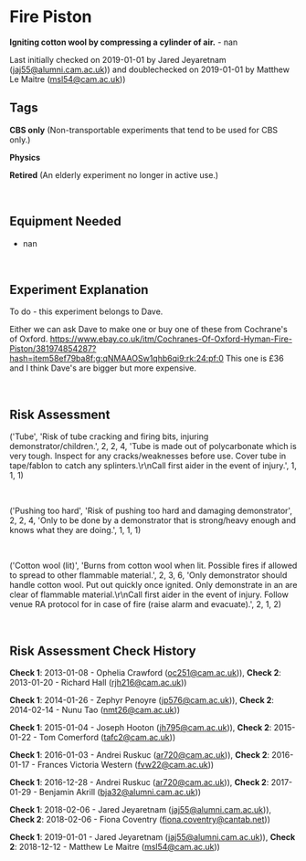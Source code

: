 # Fire Piston

**Igniting cotton wool by compressing a cylinder of air.** - nan

Last initially checked on 2019-01-01 by Jared Jeyaretnam (jaj55@alumni.cam.ac.uk)) and doublechecked on 2019-01-01 by Matthew Le Maitre (msl54@cam.ac.uk))

## Tags
<!--- Start Tags (DO NOT REMOVE THIS COMMENT) --->

**CBS only** (Non-transportable experiments that tend to be used for CBS only.)

**Physics**

**Retired** (An elderly experiment no longer in active use.)
<!--- End Tags (DO NOT REMOVE THIS COMMENT) --->

<br/>

## Equipment Needed 
- nan

<br/>

## Experiment Explanation 

To do - this experiment belongs to Dave.

Either we can ask Dave to make one or buy one of these from Cochrane's of Oxford. 
https://www.ebay.co.uk/itm/Cochranes-Of-Oxford-Hyman-Fire-Piston/381974854287?hash=item58ef79ba8f:g:qNMAAOSw1qhb6qi9:rk:24:pf:0
This one is £36 and I think Dave's are bigger but more expensive.

<br/>

## Risk Assessment

('Tube', 'Risk of tube cracking and firing bits, injuring demonstrator/children.', 2, 2, 4, 'Tube is made out of polycarbonate which is very tough. Inspect for any cracks/weaknesses before use. Cover tube in tape/fablon to catch any splinters.\r\nCall first aider in the event of injury.', 1, 1, 1)

<br/>

('Pushing too hard', 'Risk of pushing too hard and damaging demonstrator', 2, 2, 4, 'Only to be done by a demonstrator that is strong/heavy enough and knows what they are doing.', 1, 1, 1)

<br/>

('Cotton wool (lit)', 'Burns from cotton wool when lit. Possible fires if allowed to spread to other flammable material.', 2, 3, 6, 'Only demonstrator should handle cotton wool. Put out quickly once ignited. Only demonstrate in an are clear of flammable material.\r\nCall first aider in the event of injury. Follow venue RA protocol for in case of fire (raise alarm and evacuate).', 2, 1, 2)

<br/>

## Risk Assessment Check History 

**Check 1**: 2013-01-08 - Ophelia Crawford (oc251@cam.ac.uk)), **Check 2**: 2013-01-20 - Richard Hall (rjh216@cam.ac.uk))

**Check 1**: 2014-01-26 - Zephyr Penoyre (jp576@cam.ac.uk)), **Check 2**: 2014-02-14 - Nunu Tao (nmt26@cam.ac.uk))

**Check 1**: 2015-01-04 - Joseph Hooton (jh795@cam.ac.uk)), **Check 2**: 2015-01-22 - Tom Comerford (tafc2@cam.ac.uk))

**Check 1**: 2016-01-03 - Andrei Ruskuc (ar720@cam.ac.uk)), **Check 2**: 2016-01-17 - Frances Victoria Western (fvw22@cam.ac.uk))

**Check 1**: 2016-12-28 - Andrei Ruskuc (ar720@cam.ac.uk)), **Check 2**: 2017-01-29 - Benjamin Akrill (bja32@alumni.cam.ac.uk))

**Check 1**: 2018-02-06 - Jared Jeyaretnam (jaj55@alumni.cam.ac.uk)), **Check 2**: 2018-02-06 - Fiona Coventry (fiona.coventry@cantab.net))

**Check 1**: 2019-01-01 - Jared Jeyaretnam (jaj55@alumni.cam.ac.uk)), **Check 2**: 2018-12-12 - Matthew Le Maitre (msl54@cam.ac.uk))